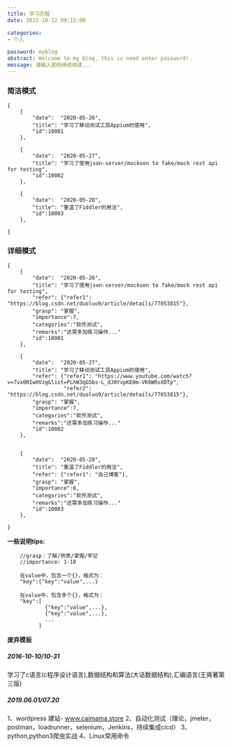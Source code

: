 ```yaml
---
title: 学习历程
date: 2015-10-12 09:15:00

categories:
- 个人

password: myblog
abstract: Welcome to my blog, this is need enter password!.
message: 请输入密码继续阅读...
---
```


### 简洁模式
    
    {
        {   
            "date":  "2020-05-26",
            "title": "学习了移动测试工具Appium的使用",
            "id":10001
        },
        
        {   
            "date":  "2020-05-27",
            "title": "学习了使用json-server/mockoon to fake/mock rest api for testing",
            "id":10002
        },
        
        {   
            "date":  "2020-05-28",
            "title": "重温了Fiddler的用法",
            "id":10003
        },

    {


### 详细模式

    {
        {
            "date":  "2020-05-26",
            "title": "学习了使用json-server/mockoon to fake/mock rest api for testing",
            "refer": {"refer1": "https://blog.csdn.net/duoluo9/article/details/77053815"},
            "grasp": "掌握",
            "importance":7,
            "categories":"软件测试",
            "remarks":"还需多加练习操作..."
            "id":10001
        },
        
        {
            "date":  "2020-05-27",
            "title": "学习了移动测试工具Appium的使用",
            "refer": {"refer1": "https://www.youtube.com/watch?v=7vx0RIwHVzg&list=PLhW3qG5bs-L_dJ0YvpKE0m-VK6WRsXDTp",
                      "refer2": "https://blog.csdn.net/duoluo9/article/details/77053815"},
            "grasp": "掌握",
            "importance":7,
            "categories":"软件测试",
            "remarks":"还需多加练习操作..."
            "id":10002
        },
        
        
        {
            "date":  "2020-05-28",
            "title": "重温了Fiddler的用法",
            "refer": {"refer1": "自己博客"},
            "grasp": "掌握",
            "importance":6,
            "categories":"软件测试",
            "remarks":"还需多加练习操作..."
            "id":10003
        },
    
    }


**一些说明tips:**

        //grasp：了解/熟悉/掌握/牢记
        //importance: 1-10
        
        在value中，包含一个{}，格式为：
        "key":{"key":"value",...}
        
        在value中，包含多个{}，格式为：
        "key":[
                {"key":"value",...},
                {"key":"value",...},
                ...
              ]
        
        
**废弃模板**

##### 2016-10-10/10-31
学习了c语言(c程序设计语言),数据结构和算法(大话数据结构),汇编语言(王爽著第三版)


##### 2019.06.01/07.20

1、wordpress 建站- www.caimama.store
2、自动化测试（理论，jmeter，postman，loadrunner，selenium，Jenkins，持续集成cicd）
3、python,python3爬虫实战
4、Linux常用命令
